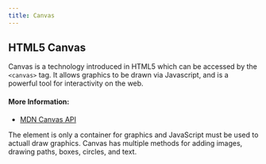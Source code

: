 ```yaml
---
title: Canvas
---
```

## HTML5 Canvas

Canvas is a technology introduced in HTML5 which can be accessed by the `<canvas>` tag. It allows graphics to be drawn via Javascript, and is a powerful tool for interactivity on the web.

#### More Information:

- [MDN Canvas API](https://developer.mozilla.org/en-US/docs/Web/API/Canvas_API)


The <canvas> element is only a container for graphics and JavaScript must be used to actuall draw graphics. Canvas has multiple methods for adding images, drawing paths, boxes, circles, and text. 
